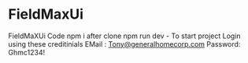 # FieldMaxUi
FieldMaXUi Code
npm i after clone
npm run dev - To start project
Login using these creditinials
EMail : Tony@generalhomecorp.com
Password: Ghmc1234!
